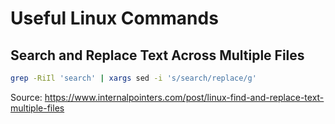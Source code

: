 # Useful Linux Commands

## Search and Replace Text Across Multiple Files

```bash
grep -RiIl 'search' | xargs sed -i 's/search/replace/g'
```

Source: <https://www.internalpointers.com/post/linux-find-and-replace-text-multiple-files>
